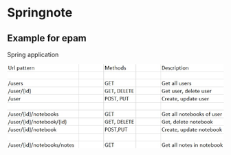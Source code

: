 # Springnote

## Example for epam

Spring application</br>

![alt text](src/main/resources/urls.jpg)
